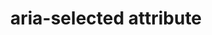 ---
{
  "title": "aria-selected attribute",
  "description": "Indicates the current \"selected\" state of various widgets. See related aria-checked and aria-pressed.",
  "category": "aria",
  "keywords": "aria-selected attribute",
  "last_test_date": "2019-08-02",
  "test_results_url": "https://a11ysupport.io/tech/aria/aria-selected_attribute",
  "test_url": "https://a11ysupport.io/tech/aria/aria-selected_attribute",
  "notes_by_num": {
    "1": "Didn't convey changes to aria-selected value",
    "2": "Didn't convey false value by indicating that the element can be selected",
    "3": "Didn't convey undefined value by indicating that the element is not selectable",
    "4": "Didn't convey true value by indicating that the element is currently selected",
    "5": "ARIA gridcell role with aria-selected: Narrator appears to intercept the enter key when aria-selected is set to false"
  },
  "stats": {
    "jaws": {
      "chrome": {
        "75-86": "a #1 #2 #3 #4"
      },
      "ie": {
        "11": "a #1 #2 #4"
      },
      "firefox": {
        "68-82": "a #1 #2 #4"
      }
    },
    "narrator": {
      "edge": {
        "44-86": "a #5 #2"
      }
    },
    "nvda": {
      "chrome": {
        "75-86": "a #4 #3"
      },
      "firefox": {
        "68-82": "a #1 #4 #3"
      }
    },
    "talkback": {
      "and_chr": {
        "75-86": "a #2 #4"
      }
    },
    "vo_ios": {
      "ios_saf": {
        "12.3.1-14.2": "a #4 #1 #2"
      }
    },
    "vo_macos": {
      "safari": {
        "12.1.1-14.0": "a #1 #2 #4"
      }
    },
    "orca": {
      "firefox": {
        "69-82": "a #1 #4"
      }
    },
    "dragon_win": {
      "chrome": {
        "87": "y"
      }
    },
    "va_and": {
      "and_chr": {
        "87": "y"
      }
    },
    "vc_macos": {
      "safari": {
        "14.0.1": "y"
      }
    },
    "vc_ios": {
      "ios_saf": {
        "14.2": "y"
      }
    },
    "wsr": {
      "chrome": {
        "87": "y"
      }
    }
  },
  "links": {
    "ARIA spec for aria-selected": "https://www.w3.org/TR/wai-aria-1.1/#aria-selected"
  }
}
---